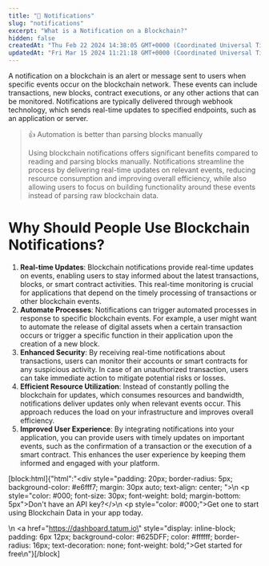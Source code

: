 ```yaml
---
title: "📮 Notifications"
slug: "notifications"
excerpt: "What is a Notification on a Blockchain?"
hidden: false
createdAt: "Thu Feb 22 2024 14:38:05 GMT+0000 (Coordinated Universal Time)"
updatedAt: "Fri Mar 15 2024 11:21:18 GMT+0000 (Coordinated Universal Time)"
---
```

A notification on a blockchain is an alert or message sent to users when specific events occur on the blockchain network. These events can include transactions, new blocks, contract executions, or any other actions that can be monitored. Notifications are typically delivered through webhook technology, which sends real-time updates to specified endpoints, such as an application or server.

> 👍 Automation is better than parsing blocks manually
> 
> Using blockchain notifications offers significant benefits compared to reading and parsing blocks manually. Notifications streamline the process by delivering real-time updates on relevant events, reducing resource consumption and improving overall efficiency, while also allowing users to focus on building functionality around these events instead of parsing raw blockchain data.

# Why Should People Use Blockchain Notifications?

1. **Real-time Updates**: Blockchain notifications provide real-time updates on events, enabling users to stay informed about the latest transactions, blocks, or smart contract activities. This real-time monitoring is crucial for applications that depend on the timely processing of transactions or other blockchain events.
2. **Automate Processes**: Notifications can trigger automated processes in response to specific blockchain events. For example, a user might want to automate the release of digital assets when a certain transaction occurs or trigger a specific function in their application upon the creation of a new block.
3. **Enhanced Security**: By receiving real-time notifications about transactions, users can monitor their accounts or smart contracts for any suspicious activity. In case of an unauthorized transaction, users can take immediate action to mitigate potential risks or losses.
4. **Efficient Resource Utilization**: Instead of constantly polling the blockchain for updates, which consumes resources and bandwidth, notifications deliver updates only when relevant events occur. This approach reduces the load on your infrastructure and improves overall efficiency.
5. **Improved User Experience**: By integrating notifications into your application, you can provide users with timely updates on important events, such as the confirmation of a transaction or the execution of a smart contract. This enhances the user experience by keeping them informed and engaged with your platform.

[block:html]{"html":"<div style=\"padding: 20px; border-radius: 5px; background-color: #e6fff7; margin: 30px auto; text-align: center; \">\n  <p style=\"color: #000; font-size: 30px; font-weight: bold; margin-bottom: 5px\">Don't have an API key?</>\n  <p style=\"color: #000;\">Get one to start using Blockchain Data in your app today.</p>\n  <a href=\"https://dashboard.tatum.io\" style=\"display: inline-block; padding: 6px 12px; background-color: #625DFF; color: #ffffff; border-radius: 16px; text-decoration: none; font-weight: bold;\">Get started for free</a>\n</div>"}[/block]
